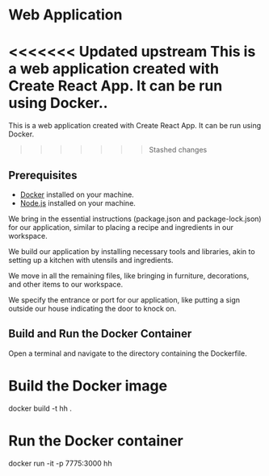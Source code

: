 # Web Application

<<<<<<< Updated upstream
This is a web application created with Create React App. It can be run using Docker..
=======
This is a web application created with Create React App. It can be run using Docker.
>>>>>>> Stashed changes

## Prerequisites

- [Docker](https://www.docker.com/get-started) installed on your machine.
- [Node.js](https://nodejs.org/) installed on your machine.


We bring in the essential instructions (package.json and package-lock.json) for our application, similar to placing a recipe and ingredients in our workspace.

We build our application by installing necessary tools and libraries, akin to setting up a kitchen with utensils and ingredients.

We move in all the remaining files, like bringing in furniture, decorations, and other items to our workspace.

We specify the entrance or port for our application, like putting a sign outside our house indicating the door to knock on.



## Build and Run the Docker Container

Open a terminal and navigate to the directory containing the Dockerfile.


# Build the Docker image
docker build -t hh .

# Run the Docker container
docker run -it -p 7775:3000 hh

